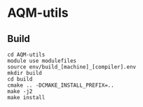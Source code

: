 # AQM-utils

## Build
```
cd AQM-utils
module use modulefiles
source env/build_[machine]_[compiler].env
mkdir build
cd build
cmake .. -DCMAKE_INSTALL_PREFIX=..
make -j2
make install
```

